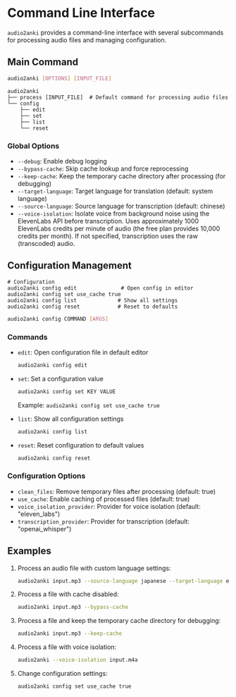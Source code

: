 # Command Line Interface

`audio2anki` provides a command-line interface with several subcommands for processing audio files and managing configuration.

## Main Command

```bash
audio2anki [OPTIONS] [INPUT_FILE]
```

```text
audio2anki
├── process [INPUT_FILE]  # Default command for processing audio files
└── config
    ├── edit
    ├── set
    ├── list
    └── reset
```

### Global Options

- `--debug`: Enable debug logging
- `--bypass-cache`: Skip cache lookup and force reprocessing
- `--keep-cache`: Keep the temporary cache directory after processing (for debugging)
- `--target-language`: Target language for translation (default: system language)
- `--source-language`: Source language for transcription (default: chinese)
- `--voice-isolation`: Isolate voice from background noise using the ElevenLabs API before transcription. Uses approximately 1000 ElevenLabs credits per minute of audio (the free plan provides 10,000 credits per month). If not specified, transcription uses the raw (transcoded) audio.

## Configuration Management

```text
# Configuration
audio2anki config edit              # Open config in editor
audio2anki config set use_cache true
audio2anki config list             # Show all settings
audio2anki config reset            # Reset to defaults
```

```bash
audio2anki config COMMAND [ARGS]
```

### Commands

- `edit`: Open configuration file in default editor
  ```bash
  audio2anki config edit
  ```

- `set`: Set a configuration value
  ```bash
  audio2anki config set KEY VALUE
  ```
  Example: `audio2anki config set use_cache true`

- `list`: Show all configuration settings
  ```bash
  audio2anki config list
  ```

- `reset`: Reset configuration to default values
  ```bash
  audio2anki config reset
  ```

### Configuration Options

- `clean_files`: Remove temporary files after processing (default: true)
- `use_cache`: Enable caching of processed files (default: true)
- `voice_isolation_provider`: Provider for voice isolation (default: "eleven_labs")
- `transcription_provider`: Provider for transcription (default: "openai_whisper")

## Examples

1. Process an audio file with custom language settings:
   ```bash
   audio2anki input.mp3 --source-language japanese --target-language english
   ```

2. Process a file with cache disabled:
   ```bash
   audio2anki input.mp3 --bypass-cache
   ```

3. Process a file and keep the temporary cache directory for debugging:
   ```bash
   audio2anki input.mp3 --keep-cache
   ```

4. Process a file with voice isolation:
   ```bash
   audio2anki --voice-isolation input.m4a
   ```

5. Change configuration settings:
   ```bash
   audio2anki config set use_cache true
   ```